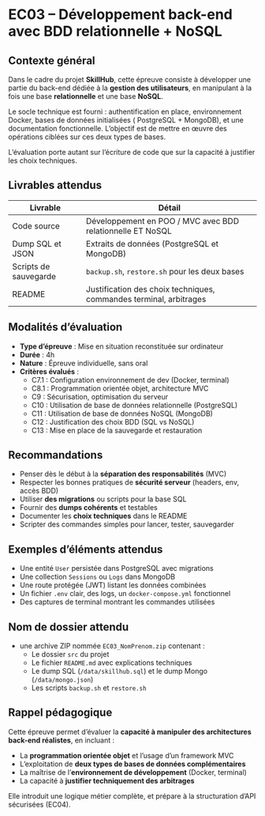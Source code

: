 # EC03 – Développement back-end avec BDD relationnelle + NoSQL

## Contexte général

Dans le cadre du projet **SkillHub**, cette épreuve consiste à développer une partie du back-end dédiée à la **gestion
des utilisateurs**, en manipulant à la fois une base **relationnelle** et une base **NoSQL**.

Le socle technique est fourni : authentification en place, environnement Docker, bases de données initialisées (
PostgreSQL + MongoDB), et une documentation fonctionnelle. L’objectif est de mettre en œuvre des opérations ciblées sur
ces deux types de bases.

L’évaluation porte autant sur l’écriture de code que sur la capacité à justifier les choix techniques.

## Livrables attendus

| Livrable              | Détail                                                             |
|-----------------------|--------------------------------------------------------------------|
| Code source           | Développement en POO / MVC avec BDD relationnelle ET NoSQL         |
| Dump SQL et JSON      | Extraits de données (PostgreSQL et MongoDB)                        |
| Scripts de sauvegarde | `backup.sh`, `restore.sh` pour les deux bases                      |
| README                | Justification des choix techniques, commandes terminal, arbitrages |

## Modalités d’évaluation

- **Type d’épreuve** : Mise en situation reconstituée sur ordinateur
- **Durée** : 4h
- **Nature** : Épreuve individuelle, sans oral
- **Critères évalués** :
    - C7.1 : Configuration environnement de dev (Docker, terminal)
    - C8.1 : Programmation orientée objet, architecture MVC
    - C9 : Sécurisation, optimisation du serveur
    - C10 : Utilisation de base de données relationnelle (PostgreSQL)
    - C11 : Utilisation de base de données NoSQL (MongoDB)
    - C12 : Justification des choix BDD (SQL vs NoSQL)
    - C13 : Mise en place de la sauvegarde et restauration

## Recommandations

- Penser dès le début à la **séparation des responsabilités** (MVC)
- Respecter les bonnes pratiques de **sécurité serveur** (headers, env, accès BDD)
- Utiliser **des migrations** ou scripts pour la base SQL
- Fournir des **dumps cohérents** et testables
- Documenter les **choix techniques** dans le README
- Scripter des commandes simples pour lancer, tester, sauvegarder

## Exemples d’éléments attendus

- Une entité `User` persistée dans PostgreSQL avec migrations
- Une collection `Sessions` ou `Logs` dans MongoDB
- Une route protégée (JWT) listant les données combinées
- Un fichier `.env` clair, des logs, un `docker-compose.yml` fonctionnel
- Des captures de terminal montrant les commandes utilisées

## Nom de dossier attendu

- une archive ZIP nommée `EC03_NomPrenom.zip` contenant :
    - Le dossier `src` du projet
    - Le fichier `README.md` avec explications techniques
    - Le dump SQL (`/data/skillhub.sql`) et le dump Mongo (`/data/mongo.json`)
    - Les scripts `backup.sh` et `restore.sh`

## Rappel pédagogique

Cette épreuve permet d’évaluer la **capacité à manipuler des architectures back-end réalistes**, en incluant :

- La **programmation orientée objet** et l’usage d’un framework MVC
- L’exploitation de **deux types de bases de données complémentaires**
- La maîtrise de l’**environnement de développement** (Docker, terminal)
- La capacité à **justifier techniquement des arbitrages**

Elle introduit une logique métier complète, et prépare à la structuration d’API sécurisées (EC04).
